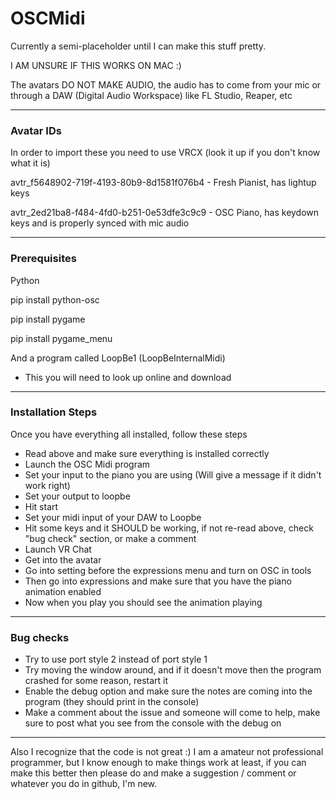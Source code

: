 # OSCMidi

Currently a semi-placeholder until I can make this stuff pretty.

I AM UNSURE IF THIS WORKS ON MAC :)

The avatars DO NOT MAKE AUDIO, the audio has to come from your mic or through a DAW (Digital Audio Workspace) like FL Studio, Reaper, etc

-----------------------------------

### Avatar IDs

In order to import these you need to use VRCX (look it up if you don't know what it is)

avtr_f5648902-719f-4193-80b9-8d1581f076b4 - Fresh Pianist, has lightup keys

avtr_2ed21ba8-f484-4fd0-b251-0e53dfe3c9c9 - OSC Piano, has keydown keys and is properly synced with mic audio

-----------------------------------

### Prerequisites

Python

pip install python-osc

pip install pygame

pip install pygame_menu

And a program called LoopBe1 (LoopBeInternalMidi)
- This you will need to look up online and download

-----------------------------------

### Installation Steps

Once you have everything all installed, follow these steps

- Read above and make sure everything is installed correctly
- Launch the OSC Midi program
- Set your input to the piano you are using (Will give a message if it didn't work right)
- Set your output to loopbe
- Hit start
- Set your midi input of your DAW to Loopbe
- Hit some keys and it SHOULD be working, if not re-read above, check "bug check" section, or make a comment
- Launch VR Chat
- Get into the avatar
- Go into setting before the expressions menu and turn on OSC in tools
- Then go into expressions and make sure that you have the piano animation enabled
- Now when you play you should see the animation playing

-----------------------------------

### Bug checks

- Try to use port style 2 instead of port style 1
- Try moving the window around, and if it doesn't move then the program crashed for some reason, restart it
- Enable the debug option and make sure the notes are coming into the program (they should print in the console)
- Make a comment about the issue and someone will come to help, make sure to post what you see from the console with the debug on

-----------------------------------

Also I recognize that the code is not great :) I am a amateur not professional programmer, but I know enough to make things work at least, if you can make this better then please do and make a suggestion / comment or whatever you do in github, I'm new. 
